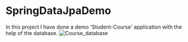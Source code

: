 # SpringDataJpaDemo 
In this project I have done a demo 'Student-Course' application with the help of the database. ![Course_database](https://user-images.githubusercontent.com/86313073/189392419-5c3440a1-5991-43db-855e-cc604d1859f3.jpg)
